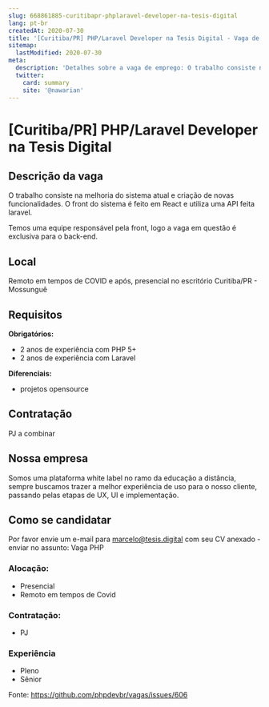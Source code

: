 ```yaml
---
slug: 668861885-curitibapr-phplaravel-developer-na-tesis-digital
lang: pt-br
createdAt: 2020-07-30
title: '[Curitiba/PR] PHP/Laravel Developer na Tesis Digital - Vaga de Emprego'
sitemap:
  lastModified: 2020-07-30
meta:
  description: 'Detalhes sobre a vaga de emprego: O trabalho consiste na melhoria do sistema atual e criação de novas funcionalidades. O front do sistema é feito em React e utiliza uma API feita laravel. Temos uma equipe responsável pela front, logo a vaga em questão é exclusiva para o back-end.'
  twitter:
    card: summary
    site: '@nawarian'
---
```


# [Curitiba/PR] PHP/Laravel Developer na Tesis Digital

## Descrição da vaga

O trabalho consiste na melhoria do sistema atual e criação de novas funcionalidades.
O front do sistema é feito em React e utiliza uma API feita laravel.

Temos uma equipe responsável pela front, logo a vaga em questão é exclusiva para o back-end.

## Local

Remoto em tempos de COVID e após, presencial no escritório Curitiba/PR - Mossunguê

## Requisitos

**Obrigatórios:**
- 2 anos de experiência com PHP 5+
- 2 anos de experiência com Laravel

**Diferenciais:**
- projetos opensource

## Contratação

PJ a combinar

## Nossa empresa

Somos uma plataforma white label no ramo da educação a distância, sempre buscamos trazer a melhor experiência de uso para o nosso cliente, passando pelas etapas de UX, UI e implementação.

## Como se candidatar

Por favor envie um e-mail para marcelo@tesis.digital com seu CV anexado - enviar no assunto: Vaga PHP

### Alocação:
- Presencial
- Remoto em tempos de Covid

### Contratação:
- PJ

### Experiência
- Pleno
- Sênior

Fonte: https://github.com/phpdevbr/vagas/issues/606